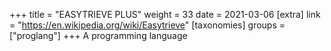 +++
title = "EASYTRIEVE PLUS"
weight = 33
date = 2021-03-06
[extra]
link = "https://en.wikipedia.org/wiki/Easytrieve"
[taxonomies]
groups = ["proglang"]
+++
A programming language


